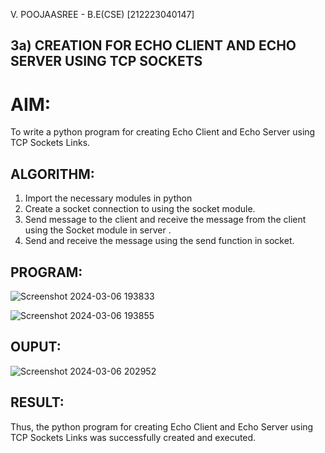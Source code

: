 V. POOJAASREE - B.E(CSE) [212223040147]
## 3a)   CREATION FOR ECHO CLIENT AND ECHO SERVER USING TCP SOCKETS
# AIM:
To write a python program for creating Echo Client and Echo Server using TCP
Sockets Links.
## ALGORITHM:
1. Import the necessary modules in python
2. Create a socket connection to using the socket module.
3. Send message to the client and receive the message from the client using the Socket module in
 server .
4. Send and receive the message using the send function in socket.
## PROGRAM:

![Screenshot 2024-03-06 193833](https://github.com/VPOOJAASREE/3a.Sockets_Creation_for_Echo_Client_and_Echo_Server/assets/155145525/bb1195de-ad5c-4361-b8b4-610162e4c118)

![Screenshot 2024-03-06 193855](https://github.com/VPOOJAASREE/3a.Sockets_Creation_for_Echo_Client_and_Echo_Server/assets/155145525/2c2cd722-5918-4b2a-81cb-e68c541b70ab)

## OUPUT:

![Screenshot 2024-03-06 202952](https://github.com/VPOOJAASREE/3a.Sockets_Creation_for_Echo_Client_and_Echo_Server/assets/155145525/b1e1e83e-c68c-4eaf-b4d8-3a83b8c4ef95)

## RESULT:
Thus, the python program for creating Echo Client and Echo Server using TCP Sockets Links 
was successfully created and executed.
